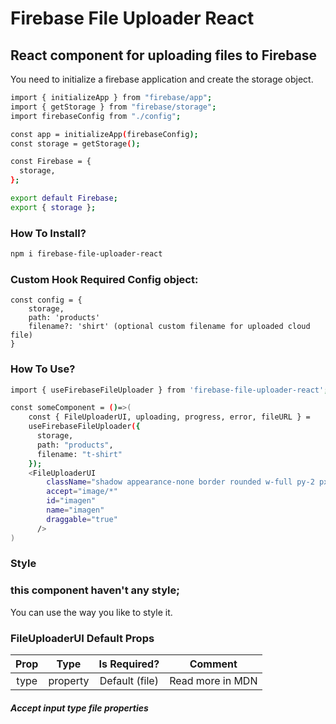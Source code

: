 # Firebase File Uploader React

## React component for uploading files to Firebase

You need to initialize a firebase application and create the storage object.

```bash
import { initializeApp } from "firebase/app";
import { getStorage } from "firebase/storage";
import firebaseConfig from "./config";

const app = initializeApp(firebaseConfig);
const storage = getStorage();

const Firebase = {
  storage,
};

export default Firebase;
export { storage };
```

### How To Install?

```bash
npm i firebase-file-uploader-react
```

### Custom Hook Required Config object:

```
const config = {
    storage,
    path: 'products'
    filename?: 'shirt' (optional custom filename for uploaded cloud file)
}
```

### How To Use?

```bash
import { useFirebaseFileUploader } from 'firebase-file-uploader-react';

const someComponent = ()=>(
    const { FileUploaderUI, uploading, progress, error, fileURL } =
    useFirebaseFileUploader({
      storage,
      path: "products",
      filename: "t-shirt"
    });
    <FileUploaderUI
        className="shadow appearance-none border rounded w-full py-2 px-3 text-gray-700 leading-tight focus:outline-none focus:shadow-outline"
        accept="image/*"
        id="imagen"
        name="imagen"
        draggable="true"
      />
)
```

### Style

### this component haven't any style;

You can use the way you like to style it.

### FileUploaderUI Default Props

| Prop |   Type   |  Is Required?  | Comment          |
| :--: | :------: | :------------: | ---------------- |
| type | property | Default (file) | Read more in MDN |

##### Accept input type file properties
